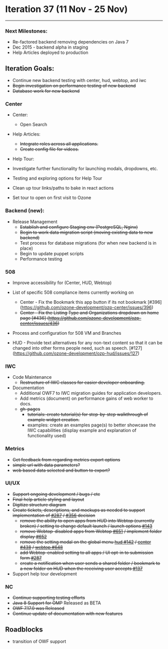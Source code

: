 # Iteration 37 (11 Nov -   25 Nov)

*** 
### Next Milestones:
* Re-factored backend removing dependencies on Java 7
* Dec 2015 - backend alpha in staging  
* Help Articles deployed to production

## Iteration Goals:
* Continue new backend testing with center, hud, webtop, and iwc
* ~~Begin investigation on performance testing of new backend~~
* ~~Database work for new backend~~

### Center
* Center:
  * Open Search

* Help Articles: 
  * ~~Integrate roles across all applications.~~
  * ~~Create config file for videos.~~

* Help Tour:
 * Investigate further functionality for launching modals, dropdowns, etc. 
 * Testing and exploring options for Help Tour
 * Clean up tour links/paths to bake in react actions
 * Set tour to open on first visit to Ozone

### Backend (new):

* Release Management
  * ~~Establish and configure Staging env (PostgreSQL, Nginx)~~
  * ~~Begin to work data migration script (moving existing data to new backend)~~
  * Test process for database migrations (for when new backend is in place)
  * Begin to update puppet scripts
  * Performance testing


### 508 
* Improve accessibility for (Center, HUD, Webtop)
* List of specific 508 compliance items currently working on

   * Center - Fix the Bookmark this app button if its not bookmark [#396] (https://github.com/ozone-development/ozp-center/issues/396)
   * ~~Center - Fix the Listing Type and Organizations dropdown on home page [#436] (https://github.com/ozone-development/ozp-center/issues/436)~~
* Process and configuration for 508 VM and Branches 

* HUD - Provide text alternatives for any non-text content so that it can be changed into other forms people need, such as speech. [#127] (https://github.com/ozone-development/ozp-hud/issues/127)
  
### IWC
* Code Maintenance
    * ~~Restructure of IWC classes for easier developer onboarding.~~
* Documentation
    * Additional OWF7 to IWC migration guides for application developers.
    * Add metrics (document) on performance gains of web worker to docs.
    * ~~gh-pages~~
        * ~~tutorials: create tutorial(s) for step-by-step walkthrough of example widget creation.~~
        * examples: create an examples page(s) to better showcase the IWC capabilities (display example and explanation of functionality used)


### Metrics
* ~~Get feedback from regarding metrics export options~~
 * ~~simple url with data parameters?~~
 * ~~web based data selected and button to export?~~

### UI/UX
* ~~Support ongoing development / bugs / etc~~
* ~~Final help article styling and layout~~
* ~~Digitize structure diagram~~
* ~~Create tickets, descriptions, and mockups as needed to support implementation of [#287](https://github.com/ozone-development/ozp-center/issues/287) / [#356](https://github.com/ozone-development/ozp-center/issues/356) decision~~
  * ~~remove the ability to open apps from HUD into Webtop (currently broken) / setting to change default launch / launch options [#143](https://github.com/ozone-development/ozp-hud/issues/143)~~
  * ~~remove Webtop-disabled apps from Webtop [#651](https://github.com/ozone-development/ozp-webtop/issues/651) / implement folder display [#652](https://github.com/ozone-development/ozp-webtop/issues/652)~~
  * ~~remove the setting modal on the global menu [hud #142](https://github.com/ozone-development/ozp-hud/issues/142) / [center #438](https://github.com/ozone-development/ozp-center/issues/438) / [webtop #648](https://github.com/ozone-development/ozp-webtop/issues/648)~~
  * ~~add Webtop-enabled setting to all apps / UI opt-in to submission form [#287](https://github.com/ozone-development/ozp-center/issues/287)~~
  * ~~create a notification when user sends a shared folder / bookmark to a new folder on HUD when the receiving user accepts [#137](https://github.com/ozone-development/ozp-hud/issues/137)~~
* Support help tour development

### NC
* ~~Continue supporting testing efforts~~
* ~~Java 8 Support for OMP~~ Released as BETA
* ~~OWF 7.17.0 was Released~~
* ~~Continue update of documentation with new features~~
  
## Roadblocks
* transition of OWF support